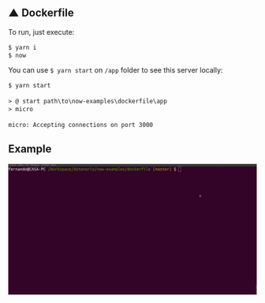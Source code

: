 ▲ Dockerfile
----

To run, just execute:

```
$ yarn i
$ now
```

You can use `$ yarn start` on `/app` folder to see this server locally:

```
$ yarn start

> @ start path\to\now-examples\dockerfile\app
> micro

micro: Accepting connections on port 3000
```

## Example

![Exemple Docker Now 1.0](now-docker.gif)
